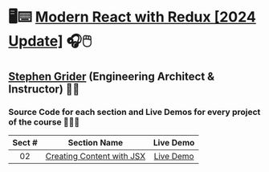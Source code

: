 # 🖥️⌨️ [Modern React with Redux [2024 Update]](https://www.udemy.com/course/react-redux) 🎧🖱️

## [Stephen Grider](https://www.udemy.com/user/sgslo) (Engineering Architect & Instructor) 👨‍🏫

### Source Code for each section and Live Demos for every project of the course 👨🏽‍💻

| Sect # |                                                          Section Name                                                          |                 Live Demo                  |
| :----: | :----------------------------------------------------------------------------------------------------------------------------: | :----------------------------------------: |
|   02   | [Creating Content with JSX](https://github.com/ajfm88/modern-react-with-redux/tree/main/modern-react-with-redux-course/02-jsx) | [Live Demo](https://jsx-demo.onrender.com) |
